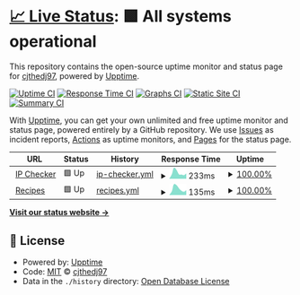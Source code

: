 # [📈 Live Status](https://status.saathoff.us): <!--live status--> **🟩 All systems operational**

This repository contains the open-source uptime monitor and status page for [cjthedj97](https://status.saathoff.us), powered by [Upptime](https://github.com/upptime/upptime).

[![Uptime CI](https://github.com/cjthedj97/upptime/workflows/Uptime%20CI/badge.svg)](https://github.com/cjthedj97/upptime/actions?query=workflow%3A%22Uptime+CI%22)
[![Response Time CI](https://github.com/cjthedj97/upptime/workflows/Response%20Time%20CI/badge.svg)](https://github.com/cjthedj97/upptime/actions?query=workflow%3A%22Response+Time+CI%22)
[![Graphs CI](https://github.com/cjthedj97/upptime/workflows/Graphs%20CI/badge.svg)](https://github.com/cjthedj97/upptime/actions?query=workflow%3A%22Graphs+CI%22)
[![Static Site CI](https://github.com/cjthedj97/upptime/workflows/Static%20Site%20CI/badge.svg)](https://github.com/cjthedj97/upptime/actions?query=workflow%3A%22Static+Site+CI%22)
[![Summary CI](https://github.com/cjthedj97/upptime/workflows/Summary%20CI/badge.svg)](https://github.com/cjthedj97/upptime/actions?query=workflow%3A%22Summary+CI%22)

With [Upptime](https://upptime.js.org), you can get your own unlimited and free uptime monitor and status page, powered entirely by a GitHub repository. We use [Issues](https://github.com/cjthedj97/upptime/issues) as incident reports, [Actions](https://github.com/cjthedj97/upptime/actions) as uptime monitors, and [Pages](https://status.saathoff.us) for the status page.

<!--start: status pages-->
<!-- This summary is generated by Upptime (https://github.com/upptime/upptime) -->
<!-- Do not edit this manually, your changes will be overwritten -->
<!-- prettier-ignore -->
| URL | Status | History | Response Time | Uptime |
| --- | ------ | ------- | ------------- | ------ |
| <img alt="" src="https://favicons.githubusercontent.com/ip.saathoff.us" height="13"> [IP Checker](https://ip.saathoff.us) | 🟩 Up | [ip-checker.yml](https://github.com/cjthedj97/status.saathoff.us/commits/HEAD/history/ip-checker.yml) | <details><summary><img alt="Response time graph" src="./graphs/ip-checker/response-time-week.png" height="20"> 233ms</summary><br><a href="https://status.saathoff.us/history/ip-checker"><img alt="Response time 242" src="https://img.shields.io/endpoint?url=https%3A%2F%2Fraw.githubusercontent.com%2Fcjthedj97%2Fstatus.saathoff.us%2FHEAD%2Fapi%2Fip-checker%2Fresponse-time.json"></a><br><a href="https://status.saathoff.us/history/ip-checker"><img alt="24-hour response time 203" src="https://img.shields.io/endpoint?url=https%3A%2F%2Fraw.githubusercontent.com%2Fcjthedj97%2Fstatus.saathoff.us%2FHEAD%2Fapi%2Fip-checker%2Fresponse-time-day.json"></a><br><a href="https://status.saathoff.us/history/ip-checker"><img alt="7-day response time 233" src="https://img.shields.io/endpoint?url=https%3A%2F%2Fraw.githubusercontent.com%2Fcjthedj97%2Fstatus.saathoff.us%2FHEAD%2Fapi%2Fip-checker%2Fresponse-time-week.json"></a><br><a href="https://status.saathoff.us/history/ip-checker"><img alt="30-day response time 242" src="https://img.shields.io/endpoint?url=https%3A%2F%2Fraw.githubusercontent.com%2Fcjthedj97%2Fstatus.saathoff.us%2FHEAD%2Fapi%2Fip-checker%2Fresponse-time-month.json"></a><br><a href="https://status.saathoff.us/history/ip-checker"><img alt="1-year response time 242" src="https://img.shields.io/endpoint?url=https%3A%2F%2Fraw.githubusercontent.com%2Fcjthedj97%2Fstatus.saathoff.us%2FHEAD%2Fapi%2Fip-checker%2Fresponse-time-year.json"></a></details> | <details><summary><a href="https://status.saathoff.us/history/ip-checker">100.00%</a></summary><a href="https://status.saathoff.us/history/ip-checker"><img alt="All-time uptime 100.00%" src="https://img.shields.io/endpoint?url=https%3A%2F%2Fraw.githubusercontent.com%2Fcjthedj97%2Fstatus.saathoff.us%2FHEAD%2Fapi%2Fip-checker%2Fuptime.json"></a><br><a href="https://status.saathoff.us/history/ip-checker"><img alt="24-hour uptime 100.00%" src="https://img.shields.io/endpoint?url=https%3A%2F%2Fraw.githubusercontent.com%2Fcjthedj97%2Fstatus.saathoff.us%2FHEAD%2Fapi%2Fip-checker%2Fuptime-day.json"></a><br><a href="https://status.saathoff.us/history/ip-checker"><img alt="7-day uptime 100.00%" src="https://img.shields.io/endpoint?url=https%3A%2F%2Fraw.githubusercontent.com%2Fcjthedj97%2Fstatus.saathoff.us%2FHEAD%2Fapi%2Fip-checker%2Fuptime-week.json"></a><br><a href="https://status.saathoff.us/history/ip-checker"><img alt="30-day uptime 100.00%" src="https://img.shields.io/endpoint?url=https%3A%2F%2Fraw.githubusercontent.com%2Fcjthedj97%2Fstatus.saathoff.us%2FHEAD%2Fapi%2Fip-checker%2Fuptime-month.json"></a><br><a href="https://status.saathoff.us/history/ip-checker"><img alt="1-year uptime 100.00%" src="https://img.shields.io/endpoint?url=https%3A%2F%2Fraw.githubusercontent.com%2Fcjthedj97%2Fstatus.saathoff.us%2FHEAD%2Fapi%2Fip-checker%2Fuptime-year.json"></a></details>
| <img alt="" src="https://recipes.saathoff.us/icons/favicon.ico" height="13"> [Recipes](https://recipes.saathoff.us) | 🟩 Up | [recipes.yml](https://github.com/cjthedj97/status.saathoff.us/commits/HEAD/history/recipes.yml) | <details><summary><img alt="Response time graph" src="./graphs/recipes/response-time-week.png" height="20"> 135ms</summary><br><a href="https://status.saathoff.us/history/recipes"><img alt="Response time 161" src="https://img.shields.io/endpoint?url=https%3A%2F%2Fraw.githubusercontent.com%2Fcjthedj97%2Fstatus.saathoff.us%2FHEAD%2Fapi%2Frecipes%2Fresponse-time.json"></a><br><a href="https://status.saathoff.us/history/recipes"><img alt="24-hour response time 104" src="https://img.shields.io/endpoint?url=https%3A%2F%2Fraw.githubusercontent.com%2Fcjthedj97%2Fstatus.saathoff.us%2FHEAD%2Fapi%2Frecipes%2Fresponse-time-day.json"></a><br><a href="https://status.saathoff.us/history/recipes"><img alt="7-day response time 135" src="https://img.shields.io/endpoint?url=https%3A%2F%2Fraw.githubusercontent.com%2Fcjthedj97%2Fstatus.saathoff.us%2FHEAD%2Fapi%2Frecipes%2Fresponse-time-week.json"></a><br><a href="https://status.saathoff.us/history/recipes"><img alt="30-day response time 161" src="https://img.shields.io/endpoint?url=https%3A%2F%2Fraw.githubusercontent.com%2Fcjthedj97%2Fstatus.saathoff.us%2FHEAD%2Fapi%2Frecipes%2Fresponse-time-month.json"></a><br><a href="https://status.saathoff.us/history/recipes"><img alt="1-year response time 161" src="https://img.shields.io/endpoint?url=https%3A%2F%2Fraw.githubusercontent.com%2Fcjthedj97%2Fstatus.saathoff.us%2FHEAD%2Fapi%2Frecipes%2Fresponse-time-year.json"></a></details> | <details><summary><a href="https://status.saathoff.us/history/recipes">100.00%</a></summary><a href="https://status.saathoff.us/history/recipes"><img alt="All-time uptime 100.00%" src="https://img.shields.io/endpoint?url=https%3A%2F%2Fraw.githubusercontent.com%2Fcjthedj97%2Fstatus.saathoff.us%2FHEAD%2Fapi%2Frecipes%2Fuptime.json"></a><br><a href="https://status.saathoff.us/history/recipes"><img alt="24-hour uptime 100.00%" src="https://img.shields.io/endpoint?url=https%3A%2F%2Fraw.githubusercontent.com%2Fcjthedj97%2Fstatus.saathoff.us%2FHEAD%2Fapi%2Frecipes%2Fuptime-day.json"></a><br><a href="https://status.saathoff.us/history/recipes"><img alt="7-day uptime 100.00%" src="https://img.shields.io/endpoint?url=https%3A%2F%2Fraw.githubusercontent.com%2Fcjthedj97%2Fstatus.saathoff.us%2FHEAD%2Fapi%2Frecipes%2Fuptime-week.json"></a><br><a href="https://status.saathoff.us/history/recipes"><img alt="30-day uptime 100.00%" src="https://img.shields.io/endpoint?url=https%3A%2F%2Fraw.githubusercontent.com%2Fcjthedj97%2Fstatus.saathoff.us%2FHEAD%2Fapi%2Frecipes%2Fuptime-month.json"></a><br><a href="https://status.saathoff.us/history/recipes"><img alt="1-year uptime 100.00%" src="https://img.shields.io/endpoint?url=https%3A%2F%2Fraw.githubusercontent.com%2Fcjthedj97%2Fstatus.saathoff.us%2FHEAD%2Fapi%2Frecipes%2Fuptime-year.json"></a></details>

<!--end: status pages-->

[**Visit our status website →**](https://status.saathoff.us)

## 📄 License

- Powered by: [Upptime](https://github.com/upptime/upptime)
- Code: [MIT](./LICENSE) © [cjthedj97](https://status.saathoff.us)
- Data in the `./history` directory: [Open Database License](https://opendatacommons.org/licenses/odbl/1-0/)

